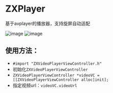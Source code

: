 # ZXPlayer
基于avplayer的播放器，支持旋屏自动适配

![image](https://github.com/shaw2014/ZXPlayer/tree/master/images/222.png)
![image](https://github.com/shaw2014/ZXPlayer/tree/master/images/333.png)

## 使用方法：
* `#import "ZXVideoPlayerViewController.h"`
* 初始化`ZXVideoPlayerViewController`
* `ZXVideoPlayerViewController *videoVC = [[ZXVideoPlayerViewController alloc]init];`
* 指定视频url：`videoVC.videoUrl`
